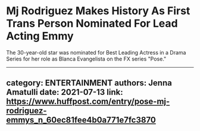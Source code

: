 # Mj Rodriguez Makes History As First Trans Person Nominated For Lead Acting Emmy

The 30-year-old star was nominated for Best Leading Actress in a Drama Series for her role as Blanca Evangelista on the FX series "Pose."

---
category: ENTERTAINMENT
authors: Jenna Amatulli
date: 2021-07-13
link: https://www.huffpost.com/entry/pose-mj-rodriguez-emmys_n_60ec81fee4b0a771e7fc3870
---
